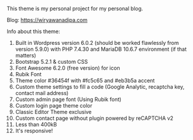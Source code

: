 This theme is my personal project for my personal blog.

Blog: https://wiryawanadipa.com

Info about this theme:
1. Built in Wordpress version 6.0.2 (should be worked flawlessly from version 5.9.0) with PHP 7.4.30 and MariaDB 10.6.7 environment (if that matters)
2. Bootstrap 5.2.1 & custom CSS
3. Font Awesome 6.2.0 (free version) for icon
4. Rubik Font
5. Theme color #36454f with #fc5c65 and #eb3b5a accent
6. Custom theme settings to fill a code (Google Analytic, recaptcha key, contact mail address)
7. Custom admin page font (Using Rubik font)
8. Custom login page theme color
9. Classic Editor Theme exclusive
10. Custom contact page without plugin powered by reCAPTCHA v2
11. Less than 400kB
12. It's responsive!

